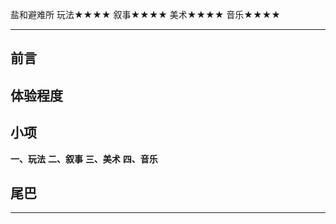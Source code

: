 盐和避难所
玩法★★★★
叙事★★★★
美术★★★★
音乐★★★★

-----------------------------------------------------------

## 前言

## 体验程度

## 小项
**一、玩法**
**二、叙事**
**三、美术**
**四、音乐**

## 尾巴

-----------------------------------------------------------

